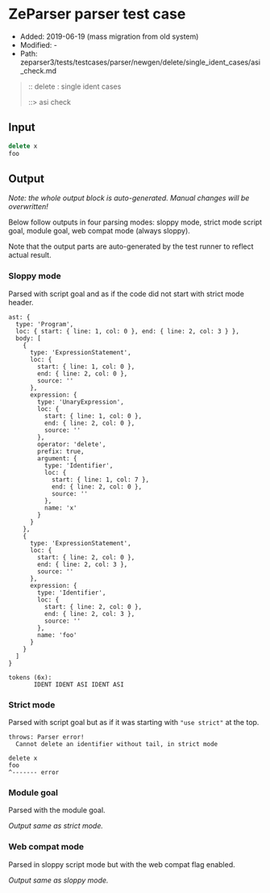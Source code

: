 # ZeParser parser test case

- Added: 2019-06-19 (mass migration from old system)
- Modified: -
- Path: zeparser3/tests/testcases/parser/newgen/delete/single_ident_cases/asi_check.md

> :: delete : single ident cases
>
> ::> asi check

## Input

`````js
delete x
foo
`````

## Output

_Note: the whole output block is auto-generated. Manual changes will be overwritten!_

Below follow outputs in four parsing modes: sloppy mode, strict mode script goal, module goal, web compat mode (always sloppy).

Note that the output parts are auto-generated by the test runner to reflect actual result.

### Sloppy mode

Parsed with script goal and as if the code did not start with strict mode header.

`````
ast: {
  type: 'Program',
  loc: { start: { line: 1, col: 0 }, end: { line: 2, col: 3 } },
  body: [
    {
      type: 'ExpressionStatement',
      loc: {
        start: { line: 1, col: 0 },
        end: { line: 2, col: 0 },
        source: ''
      },
      expression: {
        type: 'UnaryExpression',
        loc: {
          start: { line: 1, col: 0 },
          end: { line: 2, col: 0 },
          source: ''
        },
        operator: 'delete',
        prefix: true,
        argument: {
          type: 'Identifier',
          loc: {
            start: { line: 1, col: 7 },
            end: { line: 2, col: 0 },
            source: ''
          },
          name: 'x'
        }
      }
    },
    {
      type: 'ExpressionStatement',
      loc: {
        start: { line: 2, col: 0 },
        end: { line: 2, col: 3 },
        source: ''
      },
      expression: {
        type: 'Identifier',
        loc: {
          start: { line: 2, col: 0 },
          end: { line: 2, col: 3 },
          source: ''
        },
        name: 'foo'
      }
    }
  ]
}

tokens (6x):
       IDENT IDENT ASI IDENT ASI
`````

### Strict mode

Parsed with script goal but as if it was starting with `"use strict"` at the top.

`````
throws: Parser error!
  Cannot delete an identifier without tail, in strict mode

delete x
foo
^------- error
`````


### Module goal

Parsed with the module goal.

_Output same as strict mode._

### Web compat mode

Parsed in sloppy script mode but with the web compat flag enabled.

_Output same as sloppy mode._

